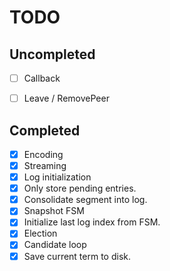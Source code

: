 TODO
====

## Uncompleted

- [ ] Callback
- [ ] Leave / RemovePeer


## Completed

- [x] Encoding
- [x] Streaming
- [x] Log initialization
- [x] Only store pending entries.
- [x] Consolidate segment into log.
- [x] Snapshot FSM
- [x] Initialize last log index from FSM.
- [x] Election
- [x] Candidate loop
- [x] Save current term to disk.
